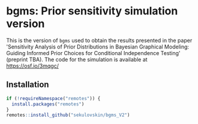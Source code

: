# bgms: Prior sensitivity simulation version 

This is the version of `bgms` used to obtain the results presented in the paper 'Sensitivity Analysis of Prior Distributions in Bayesian Graphical Modeling: Guiding Informed Prior Choices for Conditional Independence Testing' (preprint TBA). The code for the simulation is available at https://osf.io/3mqgc/

## Installation
``` r
if (!requireNamespace("remotes")) { 
  install.packages("remotes")   
}   
remotes::install_github("sekulovskin/bgms_V2")
```
